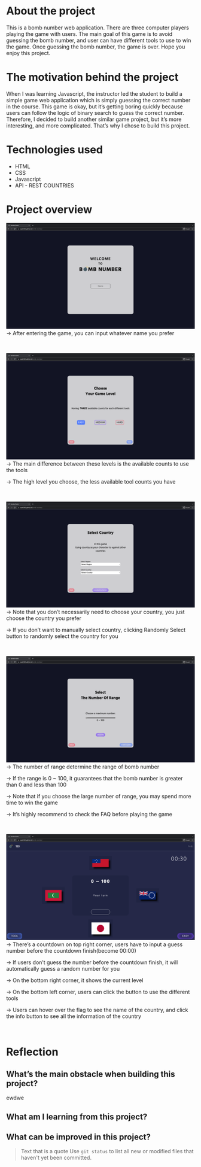 # About the project

This is a bomb number web application. There are three computer players playing the game with users. The main goal of this game is to avoid guessing the bomb number, and user can have different tools to use to win the game. Once guessing the bomb number, the game is over. Hope you enjoy this project.

# The motivation behind the project

When I was learning Javascript, the instructor led the student to build a simple game web application which is simply guessing the correct number in the course. This game is okay, but it’s getting boring quickly because users can follow the logic of binary search to guess the correct number. Therefore, I decided to build another similar game project, but it’s more interesting, and more complicated. That’s why I chose to build this project.

# Technologies used

- HTML
- CSS
- Javascript
- API - REST COUNTRIES

# Project overview

![This is an image](/img/name.png)
&#8594; After entering the game, you can input whatever name you prefer

&nbsp;

![This is an image](/img/level.png)
&#8594; The main difference between these levels is the available counts to use the tools

&#8594; The high level you choose, the less available tool counts you have

&nbsp;

![This is an image](/img/country.png)
&#8594; Note that you don’t necessarily need to choose your country, you just choose the country you prefer

&#8594; If you don’t want to manually select country, clicking Randomly Select button to randomly select the country for you

&nbsp;

![This is an image](/img/range.png)
&#8594; The number of range determine the range of bomb number

&#8594; If the range is 0 ~ 100, it guarantees that the bomb number is greater than 0 and less than 100

&#8594; Note that if you choose the large number of range, you may spend more time to win the game

&#8594; It’s highly recommend to check the FAQ before playing the game

&nbsp;

![This is an image](/img/game.png)
&#8594; There’s a countdown on top right corner, users have to input a guess number before the countdown finish(become 00:00)

&#8594; If users don’t guess the number before the countdown finish, it will automatically guess a random number for you

&#8594; On the bottom right corner, it shows the current level

&#8594; On the bottom left corner, users can click the button to use the different tools

&#8594; Users can hover over the flag to see the name of the country, and click the info button to see all the information of the country

&nbsp;

# Reflection

## What’s the main obstacle when building this project?

ewdwe

## What am I learning from this project?

## What can be improved in this project?

> Text that is a quote
> Use `git status` to list all new or modified files that haven't yet been committed.
